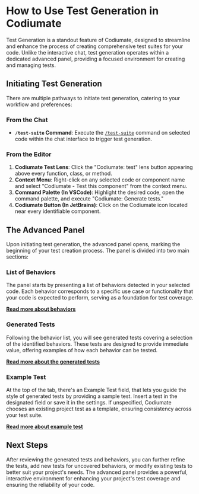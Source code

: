 # How to Use Test Generation in Codiumate

Test Generation is a standout feature of Codiumate, designed to streamline and enhance the process of creating comprehensive test suites for your code. Unlike the interactive chat, test generation operates within a dedicated advanced panel, providing a focused environment for creating and managing tests.

## Initiating Test Generation

There are multiple pathways to initiate test generation, catering to your workflow and preferences:

### From the Chat
- **`/test-suite` Command**: Execute the [`/test-suite`](../chat/commands/test-suite.md) command on selected code within the chat interface to trigger test generation.

### From the Editor
1. **Codiumate Test Lens**: Click the "Codiumate: test" lens button appearing above every function, class, or method.
2. **Context Menu**: Right-click on any selected code or component name and select "Codiumate - Test this component" from the context menu.
3. **Command Palette (In VSCode)**: Highlight the desired code, open the command palette, and execute "Codiumate: Generate tests."
4. **Codiumate Button (In JetBrains)**: Click on the Codiumate icon located near every identifiable component.

## The Advanced Panel

Upon initiating test generation, the advanced panel opens, marking the beginning of your test creation process. The panel is divided into two main sections:

### List of Behaviors
The panel starts by presenting a list of behaviors detected in your selected code. Each behavior corresponds to a specific use case or functionality that your code is expected to perform, serving as a foundation for test coverage.

**[Read more about behaviors](./behaviors.md)**

### Generated Tests
Following the behavior list, you will see generated tests covering a selection of the identified behaviors. These tests are designed to provide immediate value, offering examples of how each behavior can be tested.

**[Read more about the generated tests](./test-suite.md)**

### Example Test

At the top of the tab, there's an Example Test field, that lets you guide the style of generated tests by providing a sample test. Insert a test in the designated field or save it in the settings. If unspecified, Codiumate chooses an existing project test as a template, ensuring consistency across your test suite.

**[Read more about example test](./example-test.md)**


## Next Steps

After reviewing the generated tests and behaviors, you can further refine the tests, add new tests for uncovered behaviors, or modify existing tests to better suit your project's needs. The advanced panel provides a powerful, interactive environment for enhancing your project's test coverage and ensuring the reliability of your code.